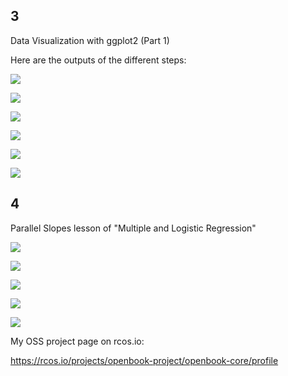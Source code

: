 ## 3
Data Visualization with ggplot2 (Part 1)

Here are the outputs of the different steps:

![](q1.png)

![](q2.png)

![](q3.png)

![](q4.png)

![](q5.png)

![](q6.png)

## 4
Parallel Slopes lesson of "Multiple and Logistic Regression"

![](p_1.png)

![](p1.png)

![](p2.png)

![](p3.png)

![](p4.png)

My OSS project page on rcos.io:

https://rcos.io/projects/openbook-project/openbook-core/profile